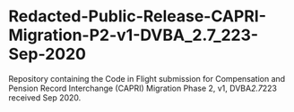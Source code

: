 # Redacted-Public-Release-CAPRI-Migration-P2-v1-DVBA_2.7_223-Sep-2020
Repository containing the Code in Flight submission for Compensation and Pension Record Interchange (CAPRI) Migration Phase 2, v1, DVBA*2.7*223 received Sep 2020.
